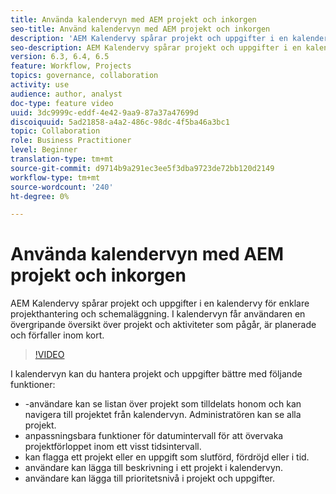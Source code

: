 ```yaml
---
title: Använda kalendervyn med AEM projekt och inkorgen
seo-title: Använd kalendervyn med AEM projekt och inkorgen
description: 'AEM Kalendervy spårar projekt och uppgifter i en kalendervy för enklare projekthantering och schemaläggning. I kalendervyn får användaren en övergripande översikt över projekt och aktiviteter som pågår, är planerade och förfaller inom kort. '
seo-description: AEM Kalendervy spårar projekt och uppgifter i en kalendervy för enklare projekthantering och schemaläggning. I kalendervyn får användaren en övergripande översikt över projekt och aktiviteter som pågår, är planerade och förfaller inom kort.
version: 6.3, 6.4, 6.5
feature: Workflow, Projects
topics: governance, collaboration
activity: use
audience: author, analyst
doc-type: feature video
uuid: 3dc9999c-eddf-4e42-9aa9-87a37a47699d
discoiquuid: 5ad21858-a4a2-486c-98dc-4f5ba46a3bc1
topic: Collaboration
role: Business Practitioner
level: Beginner
translation-type: tm+mt
source-git-commit: d9714b9a291ec3ee5f3dba9723de72bb120d2149
workflow-type: tm+mt
source-wordcount: '240'
ht-degree: 0%

---
```



# Använda kalendervyn med AEM projekt och inkorgen

AEM Kalendervy spårar projekt och uppgifter i en kalendervy för enklare projekthantering och schemaläggning. I kalendervyn får användaren en övergripande översikt över projekt och aktiviteter som pågår, är planerade och förfaller inom kort.

>[!VIDEO](https://video.tv.adobe.com/v/16804/?quality=12&learn=on)

I kalendervyn kan du hantera projekt och uppgifter bättre med följande funktioner:

* -användare kan se listan över projekt som tilldelats honom och kan navigera till projektet från kalendervyn. Administratören kan se alla projekt.
* anpassningsbara funktioner för datumintervall för att övervaka projektförloppet inom ett visst tidsintervall.
* kan flagga ett projekt eller en uppgift som slutförd, fördröjd eller i tid.
* användare kan lägga till beskrivning i ett projekt i kalendervyn.
* användare kan lägga till prioritetsnivå i projekt och uppgifter.
